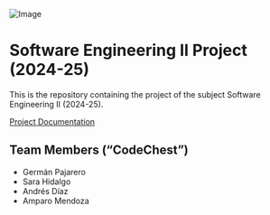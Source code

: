 ![Image](https://www.uclm.es/images/logos/Logo_uclm.png)

# Software Engineering II Project (2024-25)
This is the repository containing the project of the subject Software Engineering II (2024-25).

[Project Documentation](DOCUMENTATION.md)


## Team Members (“CodeChest”)
- Germán Pajarero
- Sara Hidalgo
- Andrés Díaz
- Amparo Mendoza